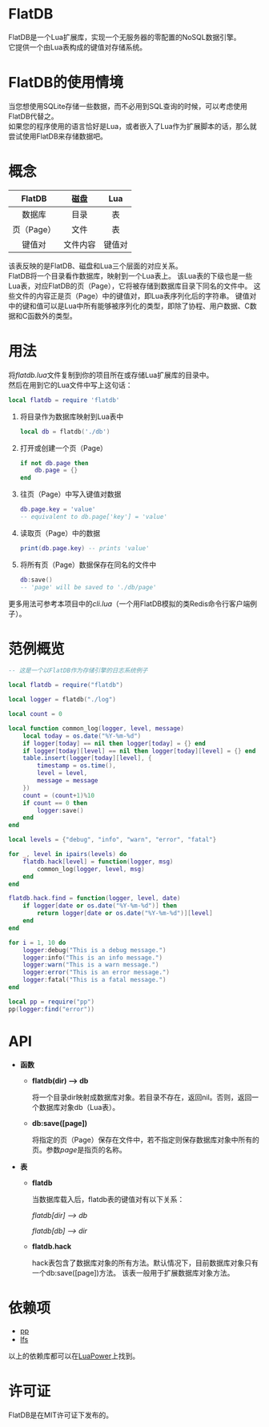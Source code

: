 FlatDB
===========

FlatDB是一个Lua扩展库，实现一个无服务器的零配置的NoSQL数据引擎。<br>
它提供一个由Lua表构成的键值对存储系统。

FlatDB的使用情境
===========

当您想使用SQLite存储一些数据，而不必用到SQL查询的时候，可以考虑使用FlatDB代替之。<br>
如果您的程序使用的语言恰好是Lua，或者嵌入了Lua作为扩展脚本的话，那么就尝试使用FlatDB来存储数据吧。

概念
==========

|     FlatDB     |     磁盘     |   Lua      |
|:--------------:|:------------:|:----------:|
| 数据库         | 目录        | 表         |
| 页（Page）     | 文件          | 表         |
| 键值对         | 文件内容      | 键值对     |

该表反映的是FlatDB、磁盘和Lua三个层面的对应关系。<br>
FlatDB将一个目录看作数据库，映射到一个Lua表上。
该Lua表的下级也是一些Lua表，对应FlatDB的页（Page），它将被存储到数据库目录下同名的文件中。
这些文件的内容正是页（Page）中的键值对，即Lua表序列化后的字符串。
键值对中的键和值可以是Lua中所有能够被序列化的类型，即除了协程、用户数据、C数据和C函数外的类型。

用法
==========

将*flatdb.lua*文件复制到你的项目所在或存储Lua扩展库的目录中。<br>
然后在用到它的Lua文件中写上这句话：
```lua
local flatdb = require 'flatdb'
```

1. 将目录作为数据库映射到Lua表中

    ```lua
    local db = flatdb('./db')
    ```

2. 打开或创建一个页（Page）

    ```lua
    if not db.page then
    	db.page = {}
    end
    ```

3. 往页（Page）中写入键值对数据

    ```lua
    db.page.key = 'value'
    -- equivalent to db.page['key'] = 'value'
    ```

4. 读取页（Page）中的数据

    ```lua
    print(db.page.key) -- prints 'value'
    ```

5. 将所有页（Page）数据保存在同名的文件中

    ```lua
    db:save()
    -- 'page' will be saved to './db/page'
    ```

更多用法可参考本项目中的*cli.lua*（一个用FlatDB模拟的类Redis命令行客户端例子）。

范例概览
==========

```lua
-- 这是一个以FlatDB作为存储引擎的日志系统例子

local flatdb = require("flatdb")

local logger = flatdb("./log")

local count = 0

local function common_log(logger, level, message)
	local today = os.date("%Y-%m-%d")
	if logger[today] == nil then logger[today] = {} end
	if logger[today][level] == nil then logger[today][level] = {} end
	table.insert(logger[today][level], {
		timestamp = os.time(),
		level = level,
		message = message
	})
	count = (count+1)%10
	if count == 0 then
		logger:save()
	end
end

local levels = {"debug", "info", "warn", "error", "fatal"}

for _, level in ipairs(levels) do
	flatdb.hack[level] = function(logger, msg)
		common_log(logger, level, msg)
	end
end

flatdb.hack.find = function(logger, level, date)
	if logger[date or os.date("%Y-%m-%d")] then
		return logger[date or os.date("%Y-%m-%d")][level]
	end
end

for i = 1, 10 do
	logger:debug("This is a debug message.")
	logger:info("This is an info message.")
	logger:warn("This is a warn message.")
	logger:error("This is an error message.")
	logger:fatal("This is a fatal message.")
end

local pp = require("pp")
pp(logger:find("error"))

```

API
==========

- **函数**

  - **flatdb(dir) --> db**

      将一个目录dir映射成数据库对象。若目录不存在，返回nil。否则，返回一个数据库对象db（Lua表）。

  - **db:save([page])**

      将指定的页（Page）保存在文件中，若不指定则保存数据库对象中所有的页。参数*page*是指页的名称。

- **表**

  - **flatdb**

      当数据库载入后，flatdb表的键值对有以下关系：

      *flatdb[dir] --> db*

      *flatdb[db] --> dir*

  - **flatdb.hack**

      hack表包含了数据库对象的所有方法。默认情况下，目前数据库对象只有一个db:save([page])方法。
      该表一般用于扩展数据库对象方法。

依赖项
=======

- [pp](https://github.com/luapower/pp)
- [lfs](http://keplerproject.github.io/luafilesystem/)

以上的依赖库都可以在[LuaPower](https://luapower.com/)上找到。

许可证
=======

FlatDB是在MIT许可证下发布的。
